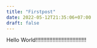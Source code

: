 ```yaml
---
title: "Firstpost"
date: 2022-05-12T21:35:06+07:00
draft: false
---
```


Hello World!!!!!!!!!!!!!!!!!!!!!!!!!!!!!!!!!